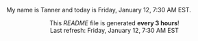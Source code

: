 My name is Tanner and today is Friday, January 12, 7:30 AM EST.

<p align="center">This <i>README</i> file is generated <b>every 3 hours</b>!</br>Last refresh: Friday, January 12, 7:30 AM EST<br /></p>
